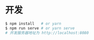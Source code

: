 # 开发

```bash
$ npm install   # or yarn
$ npm run serve # or yarn serve
# 开发服务器地址为 http://localhost:8080
```

